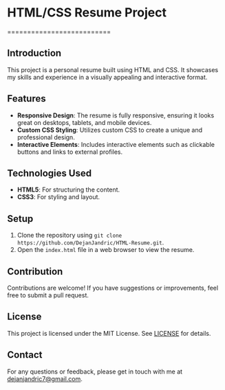 # HTML/CSS Resume Project
==========================

## Introduction
This project is a personal resume built using HTML and CSS. It showcases my skills and experience in a visually appealing and interactive format.

## Features
- **Responsive Design**: The resume is fully responsive, ensuring it looks great on desktops, tablets, and mobile devices.
- **Custom CSS Styling**: Utilizes custom CSS to create a unique and professional design.
- **Interactive Elements**: Includes interactive elements such as clickable buttons and links to external profiles.

## Technologies Used
- **HTML5**: For structuring the content.
- **CSS3**: For styling and layout.

## Setup
1. Clone the repository using `git clone https://github.com/DejanJandric/HTML-Resume.git`.
2. Open the `index.html` file in a web browser to view the resume.

## Contribution
Contributions are welcome! If you have suggestions or improvements, feel free to submit a pull request.

## License
This project is licensed under the MIT License. See [LICENSE](LICENSE) for details.

## Contact
For any questions or feedback, please get in touch with me at dejanjandric7@gmail.com.
